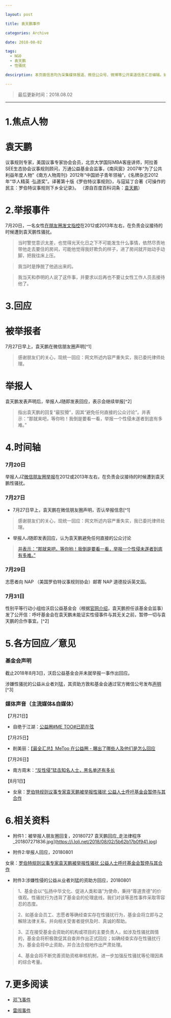 ```yaml
---

layout: post

title: 袁天鹏事件

categories: Archive

date: 2018-08-02

tags: 
  - NGO
  - 袁天鹏
  - 性骚扰

descirption: 本页面信息均为采集媒体报道、微信公众号、微博等公开渠道信息汇总编辑。如有补充、建议，或愿意参与志愿协作编辑，请与 HelpMiTu@protonmail.com 联系。如您有个人信息申诉或受性侵 / 性骚扰需要求助，请联系 NGOMeToo@gmail.com.

---
```


> 最后更新时间：2018.08.02

---
# 1.焦点人物
# 袁天鹏

议事规则专家，美国议事专家协会会员，北京大学国际MBA客座讲师，阿拉善SEE生态协会议事规则顾问，万通公益基金会监事，《南风窗》2007年“为了公共利益年度人物”《南方人物周刊》2012年“中国娇子青年领袖“，《名牌杂志2012年“华人精英	·弘道奖”。译著第十版《罗伯特议事规则》，与寇延丁合著《可操作的民主：罗伯特议事规则下乡全记录》。
（源自百度百科词条：[袁天鹏](https://baike.baidu.com/item/%E8%A2%81%E5%A4%A9%E9%B9%8F/10665212)）

# 2.举报事件
7月20日，一名女性[在朋友圈发文指控](https://matters.news/forum/?post=78a526af-758a-43e0-a8fe-8d5b2d28b778)在2012或2013年左右，在负责会议接待的时候遭到袁天鹏性骚扰。

>当时警觉意识太差，也觉得光天化日之下不可能发生什么事情，依然尽责地带他走去要住的房间，可能他觉得我好欺负的样子，进了房间就开始动手动脚，把我往床上压。

>我当时是挣脱了他逃出来的。

>我当天和恭明的人说了这件事，并要求以后再也不要让女性工作人员去接待他了。


# 3.回应
# 被举报者

7月27日早上，袁天鹏在微信朋友圈声明[^1]
> 感谢朋友们的关心，现统一回应：网文所述内容严重失实，我已委托律师处理。

# 举报人
袁天鹏发表声明后，举报人J随即发表回应，表示会继续举报[^2]

> 指出袁天鹏的回复“最狡猾”，因其“避免任何直接的公众讨论”。并表示：“那就来吧，等你哟！我倒是要看一看，举报一个性侵未遂者到底有多难。”


# 4.时间轴
### 7月20日
举报人JZ[微信朋友圈举报](https://matters.news/forum/?post=78a526af-758a-43e0-a8fe-8d5b2d28b778)在2012或2013年左右，在负责会议接待的时候遭到袁天鹏性骚扰。

### 7月27日
- 7月27日早上，袁天鹏在微信朋友圈声明，否认举报信息[^1]
> 感谢朋友们的关心，现统一回应：网文所述内容严重失实，我已委托律师处理。

- 举报人J随即发表回应，认为袁天鹏避免任何直接的公众讨论
> [并表示：“那就来吧，等你哟！我倒是要看一看，举报一个性侵未遂者到底有多难。”](https://mp.weixin.qq.com/s/YQzr2G6NpBPTWP_Gx8PdLg)

### 7月29日
志愿者向 NAP （美国罗伯特议事规则协会）邮寄 NAP 道德投诉英文函。

### 7月31日

性别平等行动小组给沃启公益基金会（根据[官网介绍](http://yiku.vxiaoju.com/wq.php/Home/About/index/id/4.html)，袁天鹏担任该基金会监事）发了公开信：呼吁基金会在袁天鹏未能证实性侵事件与其无关之前，暂停一切与袁天鹏的合作事宜。[^2]



# 5.各方回应／意见

### 基金会声明
截止2018年8月3日，沃启公益基金会并未就举报一事作出回应。

涉嫌性骚扰的公益从业者刘猛，其资助方敦和基金会通过官方微信公号发布[声明](https://mp.weixin.qq.com/s/99H6PO_9RMiHh_5rWRWjUw)[^3]


### 媒体声音（主流媒体&自媒体）

【7月21日】

- 自绝于江湖：[公益圈#ME TOO#已箭在弦](https://mp.weixin.qq.com/s/cWdllPLSHMm2eaiH_rbIcA)

【7月25日】

- 削美丽：[【最全汇总】MeToo 在公益圈 - 曝出了哪些人及他们是怎么回应](https://mp.weixin.qq.com/s/j09i3krJbyBamGvYLVTFyg)

【7月26日】

- 南方周末：[“反性侵”猛击知名人士，黑名单还有多长](https://terminus2049.github.io/archive/2018/07/26/blacklist.html)

【8月1日】

- 女泉：[罗伯特规则议事专家袁天鹏被举报性骚扰 公益人士呼吁基金会暂停与其合作](https://mp.weixin.qq.com/s/YQzr2G6NpBPTWP_Gx8PdLg)



# 6.相关资料

- 附件1：被举报人朋友圈回复，20180727
袁天鹏回应_走法律程序_201807271836.jpg](https://i.loli.net/2018/08/02/5b62b17b0f941.jpg)

- 附件2:举报人回应，20180801

女泉：[罗伯特规则议事专家袁天鹏被举报性骚扰 公益人士呼吁基金会暂停与其合作](https://mp.weixin.qq.com/s/YQzr2G6NpBPTWP_Gx8PdLg)

- 附件3:涉嫌性侵的公益从业者刘猛的资助方回应，20180801

> 1、基金会以“弘扬中华文化、促进人类和谐”为使命，秉持“尊道贵德”的价值观。性骚扰行为违背了基金会的伦理底线，我们对该等恶性事件采取零容忍的态度。

> 2、如基金会员工、志愿者等确经查实存在性骚扰行为，基金会将立即与之解除法律关系，并向相关受害者提供及时、真诚的帮助。

> 3、正在接受基金会资助的机构或项目的主要负责人，如涉及性骚扰舆情的，基金会将积极敦促其自查并作出正式回应；如确经查实存在性骚扰行为，基金会将中止资助，并合法合规地作出严肃处理。

> 4、基金会将不断完善资助资格审核机制，进一步加强反性骚扰等伦理因素的综合考量。


# 7.更多阅读

-  [邓飞事件](https://ngometoo.github.io/Deng-Fei/)

- [雷闯事件](https://ngometoo.github.io/Lei-Chuang/)





